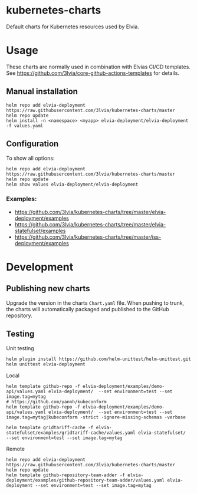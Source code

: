 # kubernetes-charts

Default charts for Kubernetes resources used by Elvia.

# Usage
These charts are normally used in combination with Elvias CI/CD templates. See https://github.com/3lvia/core-github-actions-templates for details. 

## Manual installation
```
helm repo add elvia-deployment https://raw.githubusercontent.com/3lvia/kubernetes-charts/master
helm repo update
helm install -n <namespace> <myapp> elvia-deployment/elvia-deployment -f values.yaml
```

## Configuration
To show all options:
```
helm repo add elvia-deployment https://raw.githubusercontent.com/3lvia/kubernetes-charts/master
helm repo update
helm show values elvia-deployment/elvia-deployment
```

### Examples: 
* https://github.com/3lvia/kubernetes-charts/tree/master/elvia-deployment/examples
* https://github.com/3lvia/kubernetes-charts/tree/master/elvia-statefulset/examples
* https://github.com/3lvia/kubernetes-charts/tree/master/iss-deployment/examples

# Development

## Publishing new charts

Upgrade the version in the charts `Chart.yaml` file.
When pushing to trunk, the charts will automatically packaged and published to the GitHub repository.

## Testing

Unit testing
```sh
helm plugin install https://github.com/helm-unittest/helm-unittest.git
helm unittest elvia-deployment
```

Local
```
helm template github-repo -f elvia-deployment/examples/demo-api/values.yaml elvia-deployment/  --set environment=test --set image.tag=mytag
# https://github.com/yannh/kubeconform
helm template github-repo -f elvia-deployment/examples/demo-api/values.yaml elvia-deployment/  --set environment=test --set image.tag=mytag|kubeconform -strict -ignore-missing-schemas -verbose

helm template gridtariff-cache -f elvia-statefulset/examples/gridtariff-cache/values.yaml elvia-statefulset/  --set environment=test --set image.tag=mytag
```

Remote
```
helm repo add elvia-deployment https://raw.githubusercontent.com/3lvia/kubernetes-charts/master
helm repo update
helm template github-repository-team-adder -f elvia-deployment/examples/github-repository-team-adder/values.yaml elvia-deployment --set environment=test --set image.tag=mytag
```
